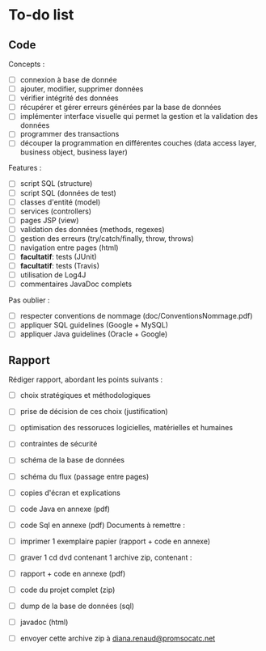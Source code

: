 # To-do list

## Code

Concepts :

- [ ] connexion à base de donnée
- [ ] ajouter, modifier, supprimer données
- [ ] vérifier intégrité des données
- [ ] récupérer et gérer erreurs générées par la base de données
- [ ] implémenter interface visuelle qui permet la gestion et la validation des données
- [ ] programmer des transactions
- [ ] découper la programmation en différentes couches (data access layer, business object, business layer) 

Features :

- [ ] script SQL (structure)
- [ ] script SQL (données de test)
- [ ] classes d'entité (model)
- [ ] services (controllers)
- [ ] pages JSP (view)
- [ ] validation des données (methods, regexes)
- [ ] gestion des erreurs (try/catch/finally, throw, throws)
- [ ] navigation entre pages (html)
- [ ] **facultatif**: tests (JUnit)
- [ ] **facultatif**: tests (Travis)
- [ ] utilisation de Log4J
- [ ] commentaires JavaDoc complets

Pas oublier :

- [ ] respecter conventions de nommage (doc/ConventionsNommage.pdf)
- [ ] appliquer SQL guidelines (Google + MySQL)
- [ ] appliquer Java guidelines (Oracle + Google)

## Rapport

Rédiger rapport, abordant les points suivants :

- [ ] choix stratégiques et méthodologiques
- [ ] prise de décision de ces choix (justification)
- [ ] optimisation des ressoruces logicielles, matérielles et humaines
- [ ] contraintes de sécurité
- [ ] schéma de la base de données
- [ ] schéma du flux (passage entre pages)
- [ ] copies d'écran et explications
- [ ] code Java en annexe (pdf)
- [ ] code Sql en annexe (pdf)
Documents à remettre :

- [ ] imprimer 1 exemplaire papier (rapport + code en annexe)
- [ ] graver 1 cd dvd contenant 1 archive zip, contenant :
- [ ] rapport + code en annexe (pdf)
- [ ] code du projet complet (zip)
- [ ] dump de la base de données (sql)
- [ ] javadoc (html)
- [ ] envoyer cette archive zip à [diana.renaud@promsocatc.net](mailto:diana.renaud@promsocatc.net)
